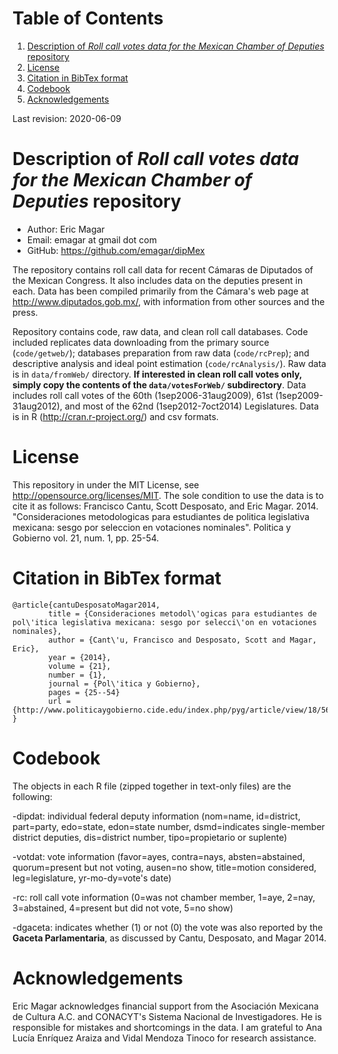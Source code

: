
# Table of Contents

1.  [Description of *Roll call votes data for the Mexican Chamber of Deputies* repository](#org8112397)
2.  [License](#orga7e1892)
3.  [Citation in BibTex format](#org369b9b2)
4.  [Codebook](#org52e66c9)
5.  [Acknowledgements](#orga4bf0f7)

Last revision: 2020-06-09


<a id="org8112397"></a>

# Description of *Roll call votes data for the Mexican Chamber of Deputies* repository

-   Author: Eric Magar
-   Email: emagar at gmail dot com
-   GitHub: <https://github.com/emagar/dipMex>

The repository contains roll call data for recent Cámaras de Diputados of the Mexican Congress. It also includes data on the deputies present in each. Data has been compiled primarily from the Cámara's web page at <http://www.diputados.gob.mx/>, with information from other sources and the press.  

Repository contains code, raw data, and clean roll call databases. Code included replicates data downloading from the primary source (`code/getweb/`); databases preparation from raw data (`code/rcPrep`); and descriptive analysis and ideal point estimation (`code/rcAnalysis/`). Raw data is in `data/fromWeb/` directory. ****If interested in clean roll call votes only, simply copy the contents of the `data/votesForWeb/` subdirectory****. Data includes roll call votes of the 60th (1sep2006-31aug2009), 61st (1sep2009-31aug2012), and most of the 62nd (1sep2012-7oct2014) Legislatures. Data is in R (<http://cran.r-project.org/>) and csv formats. 


<a id="orga7e1892"></a>

# License

This repository in under the MIT License, see <http://opensource.org/licenses/MIT>. The sole condition to use the data is to cite it as follows: Francisco Cantu, Scott Desposato, and Eric Magar. 2014. "Consideraciones metodologicas para estudiantes de politica legislativa mexicana: sesgo por seleccion en votaciones nominales". Politica y Gobierno vol. 21, num. 1, pp. 25-54.


<a id="org369b9b2"></a>

# Citation in BibTex format

    @article{cantuDesposatoMagar2014,
            title = {Consideraciones metodol\'ogicas para estudiantes de pol\'itica legislativa mexicana: sesgo por selecci\'on en votaciones nominales},
            author = {Cant\'u, Francisco and Desposato, Scott and Magar, Eric},
            year = {2014},
            volume = {21},
            number = {1},
            journal = {Pol\'itica y Gobierno},
            pages = {25--54}
            url = {http://www.politicaygobierno.cide.edu/index.php/pyg/article/view/18/564}
    }


<a id="org52e66c9"></a>

# Codebook

The objects in each R file (zipped together in text-only files) are the following:

-dipdat: individual federal deputy information (nom=name, id=district, part=party, 
 edo=state, edon=state number, dsmd=indicates single-member district deputies, 
 dis=district number, tipo=propietario or suplente)

-votdat: vote information (favor=ayes, contra=nays, absten=abstained,
 quorum=present but not voting, ausen=no show, title=motion considered, 
 leg=legislature, yr-mo-dy=vote's date)

-rc: roll call vote information (0=was not chamber member, 1=aye,
 2=nay, 3=abstained, 4=present but did not vote, 5=no show)

-dgaceta: indicates whether (1) or not (0) the vote was also reported by the
 **Gaceta Parlamentaria**, as discussed by Cantu, Desposato, and Magar 2014.


<a id="orga4bf0f7"></a>

# Acknowledgements

Eric Magar acknowledges financial support from the Asociación Mexicana de Cultura A.C. and CONACYT's Sistema Nacional de Investigadores. He is responsible for mistakes and shortcomings in the data. I am grateful to Ana Lucía Enríquez Araiza and Vidal Mendoza Tinoco for research assistance. 

